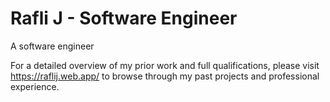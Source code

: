 # Rafli J - Software Engineer

A software engineer

For a detailed overview of my prior work and full qualifications, please visit https://raflij.web.app/ to browse through my past projects and professional experience.